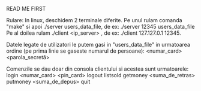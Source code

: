 READ ME FIRST

Rulare: 
In linux, deschidem 2 terminale diferite.
Pe unul rulam comanda "make" si apoi ./server <port> users_data_file, de ex: ./server 12345 users_data_file
Pe al doilea rulam ./client <ip_server> <port>, de ex: ./client 127.127.0.1 12345.

Datele legate de utilizatori le putem gasi in "users_data_file" in urmatoarea ordine (pe prima linie se gaseste numarul de persoane):
<nume> <prenume> <numar_card> <pin> <parola_secretă> <sold>

Comenzile se dau doar din consola clientului si acestea sunt urmatoarele:
login <numar_card> <pin_card>
logout
listsold
getmoney <suma_de_retras>
putmoney <suma_de_depus>
quit
